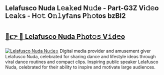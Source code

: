 ## Lelafusco Nuda L𝚎a𝚔ed N𝚞𝚍e - Part-G3Z Vi𝚍𝚎o L𝚎a𝚔s - H𝚘𝚝 O𝚗𝚕yf𝚊ns P𝚑𝚘tos bzBI2

# <h2><a href="http://kfd2wnm.oniu.top/?m=Lelafusco+Nuda">🔗👉 🔴 Lelafusco Nuda P𝚑ot𝚘𝚜 V𝚒d𝚎o</a></h2>

[![Lelafusco Nuda Nu𝚍e𝚜](https://i.imgur.com/0qMVB7G.gif)](http://kfd2wnm.oniu.top/?m=Lelafusco+Nuda)
Digital media provider and amusement giver Lelafusco Nuda, celebrated for sharing dance and lifestyle ideas through viral dance routines and compact clips. Inspiring public speaker Lelafusco Nuda, celebrated for their ability to inspire and motivate large audiences.  

